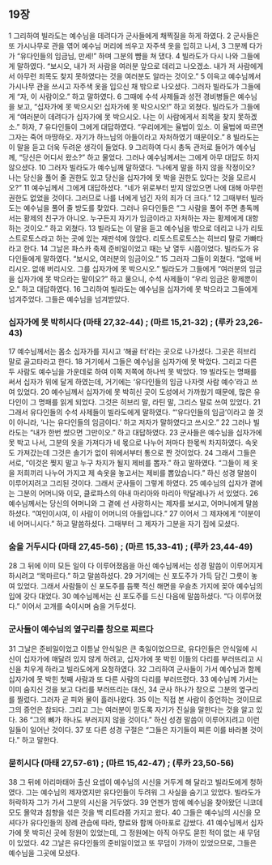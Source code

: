 ## 19장
1 그리하여 빌라도는 예수님을 데려다가 군사들에게 채찍질을 하게 하였다.
2 군사들은 또 가시나무로 관을 엮어 예수님 머리에 씌우고 자주색 옷을 입히고 나서,
3 그분께 다가가 “유다인들의 임금님, 만세!” 하며 그분의 뺨을 쳐 댔다.
4 빌라도가 다시 나와 그들에게 말하였다. “보시오, 내가 저 사람을 여러분 앞으로 데리고 나오겠소. 내가 저 사람에게서 아무런 죄목도 찾지 못하였다는 것을 여러분도 알라는 것이오.”
5 이윽고 예수님께서 가시나무 관을 쓰시고 자주색 옷을 입으신 채 밖으로 나오셨다. 그러자 빌라도가 그들에게 “자, 이 사람이오.” 하고 말하였다.
6 그때에 수석 사제들과 성전 경비병들은 예수님을 보고, “십자가에 못 박으시오! 십자가에 못 박으시오!” 하고 외쳤다. 빌라도가 그들에게 “여러분이 데려다가 십자가에 못 박으시오. 나는 이 사람에게서 죄목을 찾지 못하겠소.” 하자,
7 유다인들이 그에게 대답하였다. “우리에게는 율법이 있소. 이 율법에 따르면 그자는 죽어 마땅하오. 자기가 하느님의 아들이라고 자처하였기 때문이오.”
8 빌라도는 이 말을 듣고 더욱 두려운 생각이 들었다.
9 그리하여 다시 총독 관저로 들어가 예수님께, “당신은 어디서 왔소?” 하고 물었다. 그러나 예수님께서는 그에게 아무 대답도 하지 않으셨다.
10 그러자 빌라도가 예수님께 말하였다. “나에게 말을 하지 않을 작정이오? 나는 당신을 풀어 줄 권한도 있고 당신을 십자가에 못 박을 권한도 있다는 것을 모르시오?”
11 예수님께서 그에게 대답하셨다. “네가 위로부터 받지 않았으면 나에 대해 아무런 권한도 없었을 것이다. 그러므로 나를 너에게 넘긴 자의 죄가 더 크다.”
12 그때부터 빌라도는 예수님을 풀어 줄 방도를 찾았다. 그러나 유다인들은 “그 사람을 풀어 주면 총독께서는 황제의 친구가 아니오. 누구든지 자기가 임금이라고 자처하는 자는 황제에게 대항하는 것이오.” 하고 외쳤다.
13 빌라도는 이 말을 듣고 예수님을 밖으로 데리고 나가 리토스트로토스라고 하는 곳에 있는 재판석에 앉았다. 리토스트로토스는 히브리 말로 가빠타라고 한다.
14 그날은 파스카 축제 준비일이었고 때는 낮 열두 시쯤이었다. 빌라도가 유다인들에게 말하였다. “보시오, 여러분의 임금이오.”
15 그러자 그들이 외쳤다. “없애 버리시오. 없애 버리시오. 그를 십자가에 못 박으시오.” 빌라도가 그들에게 “여러분의 임금을 십자가에 못 박으라는 말이오?” 하고 물으니, 수석 사제들이 “우리 임금은 황제뿐이오.” 하고 대답하였다.
16 그리하여 빌라도는 예수님을 십자가에 못 박으라고 그들에게 넘겨주었다. 그들은 예수님을 넘겨받았다.
### 십자가에 못 박히시다 (마태 27,32-44) ;  (마르 15,21-32) ;  (루카 23,26-43)
17 예수님께서는 몸소 십자가를 지시고 ‘해골 터’라는 곳으로 나가셨다. 그곳은 히브리 말로 골고타라고 한다.
18 거기에서 그들은 예수님을 십자가에 못 박았다. 그리고 다른 두 사람도 예수님을 가운데로 하여 이쪽 저쪽에 하나씩 못 박았다.
19 빌라도는 명패를 써서 십자가 위에 달게 하였는데, 거기에는 ‘유다인들의 임금 나자렛 사람 예수’라고 쓰여 있었다.
20 예수님께서 십자가에 못 박히신 곳이 도성에서 가까웠기 때문에, 많은 유다인이 그 명패를 읽게 되었다. 그것은 히브리 말, 라틴 말, 그리스 말로 쓰여 있었다.
21 그래서 유다인들의 수석 사제들이 빌라도에게 말하였다. “‘유다인들의 임금’이라고 쓸 것이 아니라, ‘나는 유다인들의 임금이다.’ 하고 저자가 말하였다고 쓰시오.”
22 그러나 빌라도는 “내가 한번 썼으면 그만이오.” 하고 대답하였다.
23 군사들은 예수님을 십자가에 못 박고 나서, 그분의 옷을 가져다가 네 몫으로 나누어 저마다 한몫씩 차지하였다. 속옷도 가져갔는데 그것은 솔기가 없이 위에서부터 통으로 짠 것이었다.
24 그래서 그들은 서로, “이것은 찢지 말고 누구 차지가 될지 제비를 뽑자.” 하고 말하였다. “그들이 제 옷을 저희끼리 나누어 가지고 제 속옷을 놓고서는 제비를 뽑았습니다.” 하신 성경 말씀이 이루어지려고 그리된 것이다. 그래서 군사들이 그렇게 하였다.
25 예수님의 십자가 곁에는 그분의 어머니와 이모, 클로파스의 아내 마리아와 마리아 막달레나가 서 있었다.
26 예수님께서는 당신의 어머니와 그 곁에 선 사랑하시는 제자를 보시고, 어머니에게 말씀하셨다. “여인이시여, 이 사람이 어머니의 아들입니다.”
27 이어서 그 제자에게 “이분이 네 어머니시다.” 하고 말씀하셨다. 그때부터 그 제자가 그분을 자기 집에 모셨다.
### 숨을 거두시다 (마태 27,45-56) ;  (마르 15,33-41) ;  (루카 23,44-49)
28 그 뒤에 이미 모든 일이 다 이루어졌음을 아신 예수님께서는 성경 말씀이 이루어지게 하시려고 “목마르다.” 하고 말씀하셨다.
29 거기에는 신 포도주가 가득 담긴 그릇이 놓여 있었다. 그래서 사람들이 신 포도주를 듬뿍 적신 해면을 우슬초 가지에 꽂아 예수님의 입에 갖다 대었다.
30 예수님께서는 신 포도주를 드신 다음에 말씀하셨다. “다 이루어졌다.” 이어서 고개를 숙이시며 숨을 거두셨다.
### 군사들이 예수님의 옆구리를 창으로 찌르다
31 그날은 준비일이었고 이튿날 안식일은 큰 축일이었으므로, 유다인들은 안식일에 시신이 십자가에 매달려 있지 않게 하려고, 십자가에 못 박힌 이들의 다리를 부러뜨리고 시신을 치우게 하라고 빌라도에게 요청하였다.
32 그리하여 군사들이 가서 예수님과 함께 십자가에 못 박힌 첫째 사람과 또 다른 사람의 다리를 부러뜨렸다.
33 예수님께 가서는 이미 숨지신 것을 보고 다리를 부러뜨리는 대신,
34 군사 하나가 창으로 그분의 옆구리를 찔렀다. 그러자 곧 피와 물이 흘러나왔다.
35 이는 직접 본 사람이 증언하는 것이므로 그의 증언은 참되다. 그리고 그는 여러분이 믿도록 자기가 진실을 말한다는 것을 알고 있다.
36 “그의 뼈가 하나도 부러지지 않을 것이다.” 하신 성경 말씀이 이루어지려고 이런 일들이 일어난 것이다.
37 또 다른 성경 구절은 “그들은 자기들이 찌른 이를 바라볼 것이다.” 하고 말한다.
### 묻히시다 (마태 27,57-61) ;  (마르 15,42-47) ;  (루카 23,50-56)
38 그 뒤에 아리마태아 출신 요셉이 예수님의 시신을 거두게 해 달라고 빌라도에게 청하였다. 그는 예수님의 제자였지만 유다인들이 두려워 그 사실을 숨기고 있었다. 빌라도가 허락하자 그가 가서 그분의 시신을 거두었다.
39 언젠가 밤에 예수님을 찾아왔던 니코데모도 몰약과 침향을 섞은 것을 백 리트라쯤 가지고 왔다.
40 그들은 예수님의 시신을 모셔다가 유다인들의 장례 관습에 따라, 향료와 함께 아마포로 감쌌다.
41 예수님께서 십자가에 못 박히신 곳에 정원이 있었는데, 그 정원에는 아직 아무도 묻힌 적이 없는 새 무덤이 있었다.
42 그날은 유다인들의 준비일이었고 또 무덤이 가까이 있었으므로, 그들은 예수님을 그곳에 모셨다.
